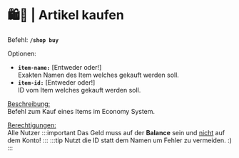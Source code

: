 # 🛍️🛒 | Artikel kaufen

Befehl: **`/shop buy`**

Optionen:
- **`item-name:`** [Entweder oder!]  
  Exakten Namen des Item welches gekauft werden soll.
- **`item-id:`** [Entweder oder!]  
  ID vom Item welches gekauft werden soll.

<u>Beschreibung:</u>  
 Befehl zum Kauf eines Items im Economy System.

<u>Berechtigungen:</u>  
 Alle Nutzer
:::important Das Geld muss auf der **Balance** sein und <u>nicht</u> auf dem Konto!
:::
:::tip Nutzt die ID statt dem Namen um Fehler zu vermeiden. :)
:::